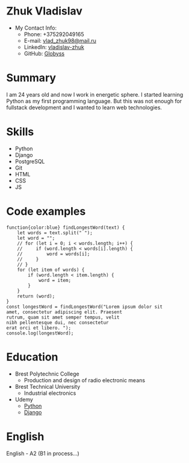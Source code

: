 # Zhuk Vladislav

* My Contact Info:
    * Phone: +375292049165
    * E-mail: vlad_zhuk98@mail.ru
    * LinkedIn: [vladislav-zhuk](https://www.linkedin.com/in/vladislav-zhuk-06a1b1227/)
    * GitHub: [Globyss](https://github.com/Globyss?tab=repositories)

# Summary

I am 24 years old and now I work in energetic sphere. I started learning Python as my first programming language. But this was not enough for fullstack development and I wanted to learn web technologies.

# Skills
* Python
* Django
* PostgreSQL
* Git
* HTML
* CSS
* JS

# Code examples

```
function{color:blue} findLongestWord(text) {
    let words = text.split(" ");
    let word = "";
    // for (let i = 0; i < words.length; i++) {
    //     if (word.length < words[i].length) {
    //         word = words[i];
    //     }
    // }
    for (let item of words) {
        if (word.length < item.length) {
            word = item;
        }
    }
    return (word);
}
const longestWord = findLongestWord("Lorem ipsum dolor sit
amet, consectetur adipiscing elit. Praesent
rutrum, quam sit amet semper tempus, velit
nibh pellentesque dui, nec consectetur
erat orci et libero. ");
console.log(longestWord);
```

# Education
* Brest Polytechnic College
    * Production and design of radio electronic means
* Brest Technical University
    * Industrial electronics
* Udemy
    * [Python](https://www.udemy.com/certificate/UC-3c6f9e78-19dd-4ff7-b5d3-3838fe5127e4/)
    * [Django](https://www.udemy.com/certificate/UC-70dc6e8b-9de7-413f-9691-549fcb84f050/)

# English
English - A2 (B1 in process…)
